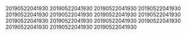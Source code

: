 20190522041930
20190522041930
20190522041930
20190522041930
20190522041930
20190522041930
20190522041930
20190522041930
20190522041930
20190522041930
20190522041930
20190522041930
20190522041930
20190522041930
20190522041930

